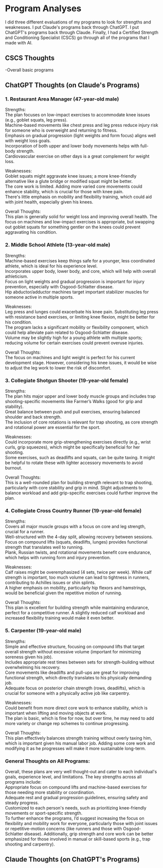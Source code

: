 # Program Analyses
I did three different evaluations of my programs to look for strengths and weaknesses. I put Claude's programs back through ChatGPT. I put ChatGPT's programs back through Claude. Finally, I had a Certified Strength and Conditioning Specialist (CSCS) go through all of the programs that I made with AI. 

## CSCS Thoughts  
-Overall basic programs  

## ChatGPT Thoughts (on Claude's Programs)  
### 1. Restaurant Area Manager (47-year-old male)
Strengths:  
The plan focuses on low-impact exercises to accommodate knee issues (e.g., goblet squats, leg press).  
Machine-based movements like chest press and leg press reduce injury risk for someone who is overweight and returning to fitness.  
Emphasis on gradual progression (light weights and form focus) aligns well with weight loss goals.  
Incorporation of both upper and lower body movements helps with full-body strength.  
Cardiovascular exercise on other days is a great complement for weight loss.  

Weaknesses:  
Goblet squats might aggravate knee issues; a more knee-friendly alternative like a glute bridge or modified squat might be better.  
The core work is limited. Adding more varied core movements could enhance stability, which is crucial for those with knee pain.  
There's little emphasis on mobility and flexibility training, which could aid with joint health, especially given his knees.  

Overall Thoughts:  
This plan is generally solid for weight loss and improving overall health. The focus on machines and low-impact exercises is appropriate, but swapping out goblet squats for something gentler on the knees could prevent aggravating his condition.  

### 2. Middle School Athlete (13-year-old male)  
Strengths:  
Machine-based exercises keep things safe for a younger, less coordinated athlete, which is ideal for his experience level.  
Incorporates upper body, lower body, and core, which will help with overall athleticism.  
Focus on light weights and gradual progression is important for injury prevention, especially with Osgood-Schlatter disease.  
Hip abductor/adductor machines target important stabilizer muscles for someone active in multiple sports.  

Weaknesses:  
Leg press and lunges could exacerbate his knee pain. Substituting leg press with resistance band exercises, or limiting knee flexion, might be better for his condition.  
The program lacks a significant mobility or flexibility component, which could help alleviate pain related to Osgood-Schlatter disease.  
Volume may be slightly high for a young athlete with multiple sports; reducing volume for certain exercises could prevent overuse injuries.  

Overall Thoughts:  
The focus on machines and light weight is perfect for his current development stage. However, considering his knee issues, it would be wise to adjust the leg work to lower the risk of discomfort.  

### 3. Collegiate Shotgun Shooter (19-year-old female)  
Strengths:  
The plan hits major upper and lower body muscle groups and includes trap shooting-specific movements like Farmer’s Walks (good for grip and stability).  
Great balance between push and pull exercises, ensuring balanced shoulder and back strength.  
The inclusion of core rotations is relevant for trap shooting, as core strength and rotational power are essential for the sport.  

Weaknesses:  
Could incorporate more grip-strengthening exercises directly (e.g., wrist curls, grip squeezes), which might be specifically beneficial for her shooting.  
Some exercises, such as deadlifts and squats, can be quite taxing. It might be helpful to rotate these with lighter accessory movements to avoid burnout.  

Overall Thoughts:  
This is a well-rounded plan for building strength relevant to trap shooting, particularly with core stability and grip in mind. Slight adjustments to balance workload and add grip-specific exercises could further improve the plan.  

### 4. Collegiate Cross Country Runner (19-year-old female)  
Strengths:  
Covers all major muscle groups with a focus on core and leg strength, crucial for a runner.  
Well-structured with the 4-day split, allowing recovery between sessions.  
Focus on compound lifts (squats, deadlifts, lunges) provides functional strength that translates well to running.  
Plank, Russian twists, and rotational movements benefit core endurance, which helps with running form and injury prevention.  

Weaknesses:  
Calf raises might be overemphasized (4 sets, twice per week). While calf strength is important, too much volume can lead to tightness in runners, contributing to Achilles issues or shin splints.  
A higher emphasis on mobility, particularly hip flexors and hamstrings, would be beneficial given the repetitive motion of running.  

Overall Thoughts:  
This plan is excellent for building strength while maintaining endurance, perfect for a competitive runner. A slightly reduced calf workload and increased flexibility training would make it even better.  

### 5. Carpenter (19-year-old male)  
Strengths:  
Simple and effective structure, focusing on compound lifts that target overall strength without excessive volume (important for minimizing soreness given his job).  
Includes appropriate rest times between sets for strength-building without overwhelming his recovery.  
Core movements like deadlifts and pull-ups are great for improving functional strength, which directly translates to his physically demanding job.  
Adequate focus on posterior chain strength (rows, deadlifts), which is crucial for someone with a physically active job like carpentry.  

Weaknesses:  
Could benefit from more direct core work to enhance stability, which is important when lifting and moving objects at work.  
The plan is basic, which is fine for now, but over time, he may need to add more variety or change rep schemes to continue progressing.  

Overall Thoughts:  
This plan effectively balances strength training without overly taxing him, which is important given his manual labor job. Adding some core work and modifying it as he progresses will make it more sustainable long-term.  

### General Thoughts on All Programs:  
Overall, these plans are very well thought-out and cater to each individual's goals, experience level, and limitations. The key strengths across all programs include:  
Appropriate focus on compound lifts and machine-based exercises for those needing more stability or coordination.  
Adequate rest and gradual progression guidelines, ensuring safety and steady progress.  
Customized to each person's needs, such as prioritizing knee-friendly movements or sport-specific strength.  
To further enhance the programs, I’d suggest increasing the focus on flexibility and mobility work for everyone, particularly those with joint issues or repetitive-motion concerns (like runners and those with Osgood-Schlatter disease). Additionally, grip strength and core work can be better emphasized for those involved in manual or skill-based sports (e.g., trap shooting and carpentry).  

## Claude Thoughts (on ChatGPT's Programs)
